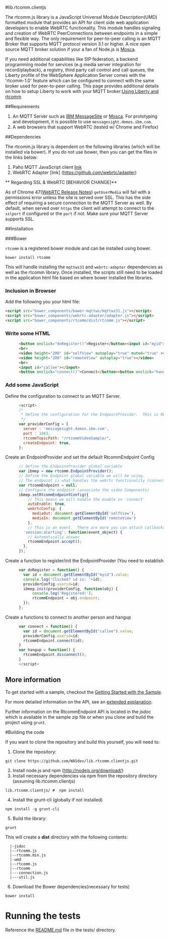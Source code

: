 #lib.rtcomm.clientjs

The rtcomm.js library is a JavaScript Universal Module Description(UMD) formatted module that provides an API for client side web application developers to enable WebRTC functionality. This module handles signaling and creation of WebRTC PeerConnections between endpoints in a simple and flexible way. The only requirement for peer-to-peer calling is an MQTT Broker that supports MQTT protocol version 3.1 or higher. A nice open source MQTT broker solution if your a fan of Node.js is [Mosca](https://github.com/mcollina/mosca). 

If you need additional capabilities like SIP federation, a backend programming model for services (e.g media server integration for record/playback), a registry, third party call control and call queues, the Liberty profile of the WebSphere Application Server comes with the 'rtcomm-1.0' feature which can be configured to connect with the same broker used for peer-to-peer calling. This page provides additional details on how to setup Liberty to work with your MQTT broker:[Using Liberty and rtcomm](docs/rtcomm_and_liberty_setup.md)

##Requirements

1.  An MQTT Server such as [IBM MessageSite](https://developer.ibm.com/messaging/messagesight/) or [Mosca](https://github/mcollina/mosca). For prototyping and development, it is possible to use `messagesight.demos.ibm.com`. 
2.  A web browsers that support WebRTC (tested w/ Chrome and Firefox)

##Dependencies

The rtcomm.js library is dependent on the following libraries (which will be installed via bower).  If you do not use bower, then you can get the files in the links below:

1.  Paho MQTT JavaScript client [link](http://git.eclipse.org/c/paho/org.eclipse.paho.mqtt.javascript.git/tree/src/mqttws31.js)  
2.  WebRTC Adapter [link] (https://github.com/webrtc/adapter)

** Regarding SSL & WebRTC [BEHAVIOR CHANGE]**

As of Chrome 47([WebRTC Release Notes](https://developers.google.com/web/updates/2015/10/chrome-47-webrtc)) `getUserMedia` will fail with a permissions error unless the site is served over SSL. This has the side effect of requiring a secure connection to the MQTT Server as well.  By default, when served over `https` the client will attempt to connect to the `sslport` if configured or the `port` if not.  Make sure your MQTT Server supports SSL.

##Installation

###Bower 

*`rtcomm`* is a registered bower module and can be installed using bower.  
```
bower install rtcomm
```
This will handle installing the `mqttws31` and `webrtc-adapter` dependencies as well as the rtcomm library.  Once installed, the scripts still need to be loaded in the application html file based on where bower installed the libraries.

### Inclusion in Browser

Add the following you your html file:

```html
<script src="bower_components/bower-mqttws/mqttws31.js"></script>
<script src="bower_components/webrtc-adapter/adapter.js"></script>
<script src="bower_components/rtcomm/dist/rtcomm.js"></script>
```

### Write some HTML

```html
      <button onclick="doRegister()">Register</button><input id="myid"></input>
      <br>
      <video height="200" id="selfView" autoplay="true" muted="true" ></video>
      <video height="200" id="remoteView" autoplay="true"></video>
      <br>
      <input id="callee"></input>
      <button onclick="connect()">Connect</button><button onclick="hangup()">Hangup</button>
```
### Add some JavaScript

Define the configuration to connect to an MQTT Server. 

```javascript
      <script>
      /* 
       * Define the configuration for the EndpointProvider.  THis is REQUIRED and generally must be changed.
       */
      var providerConfig = {
        server : 'messagesight.demos.ibm.com',
        port : 1883,
        rtcommTopicPath: "/rtcommVideoSample/",
        createEndpoint: true,
      };
```

Create an EndpointProvider and set the default RtcommEndpoint Config

```javascript
      // Define the EndpointProvider global variable
      var ibmep = new rtcomm.EndpointProvider();
      // Define the Endpoint global variable we will be using.
      // The endpoint is what handles the webrtc functionality (connect/disconnect/etc.)
      var rtcommEndpoint = null;
      // Configure the endpoint (associate the video Components)
      ibmep.setRtcommEndpointConfig({
          // This means we will handle the enable on 'connect' 
          autoEnable: true,     
          webrtcConfig: {       
            mediaOut: document.getElementById('selfView'),
            mediaIn: document.getElementById('remoteView')
          },
          // This is an event.  There are more you can attach callbacks to
        'session:alerting': function(event_object) {
          // Automatically answer
          rtcommEndpoint.accept();
        },
      });
```
Create a function to register/init the EndpointProvider (You need to establish 
```javascript
      var doRegister = function() {
        var id = document.getElementById("myid").value;
        console.log('Clicked? id is: '+id);
        providerConfig.userid=id;
        ibmep.init(providerConfig, function(obj) {
            console.log('Registered!');
            rtcommEndpoint = obj.endpoint;
        });
      };
```
Create a functions to connect to another person  and hangup 
```javascript
      var connect = function() {
        var id = document.getElementById("callee").value;
        providerConfig.userid=id;
        rtcommEndpoint.connect(id);
      }
      var hangup = function() {
        rtcommEndpoint.disconnect();
      }
      </script>
```

## More information
To get started with a sample, checkout the [Getting Started with the Sample](docs/sample.md).

For more detailed information on the API, see an [extended explanation](docs/extended_explanation.md).

Further information on the RtcommEndpoint API is located in the *jsdoc* which is available in the sample zip file or when you clone and build the project using `grunt`.

#Building the code

If you want to clone the repository and build this yourself, you will need to:

1.  Clone the repository:  
```
git clone https://github.com/WASdev/lib.rtcomm.clientjs.git
```
2.  Install node.js and npm (http://nodejs.org/download/)
3.  Install necessary dependencies via npm from the repository directory (assuming lib.rtcomm.clientjs)
```
lib.rtcomm.clientjs/ #  npm install
```
4.  Install the grunt-cli (globally if not installed)
``` 
npm install -g grunt-cli
```
5.  Build the library:
```
grunt
```
This will create a **dist** directory with the following contents:
 ```
   |-jsdoc
   |--rtcomm.js
   |--rtcomm.min.js
   |-umd
   |--rtcomm.js
   |--rtcomm
   |---connection.js
   |---util.js
```

6.  Download the Bower dependencies(necessary for tests)
```
bower install
```
# Running the tests

Reference the [README.md](tests/README.md) file in the tests/ directory.

